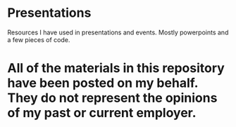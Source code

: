 # Presentations
Resources I have used in presentations and events. Mostly powerpoints and a few pieces of code.

# All of the materials in this repository have been posted on my behalf. They do not represent the opinions of my past or current employer.
